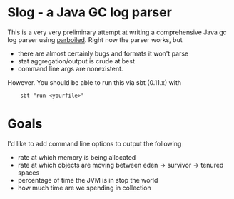 # Slog - a Java GC log parser

This is a very very preliminary attempt at writing a comprehensive Java gc log parser using [parboiled](https://github.com/sirthias/parboiled/wiki).
Right now the parser works, but
* there are almost certainly bugs and formats it won't parse
* stat aggregation/output is crude at best
* command line args are nonexistent.

However. You should be able to run this via sbt (0.11.x) with

        sbt "run <yourfile>"

# Goals

I'd like to add command line options to output the following

* rate at which memory is being allocated
* rate at which objects are moving between eden -> survivor -> tenured spaces
* percentage of time the JVM is in stop the world
* how much time are we spending in collection
